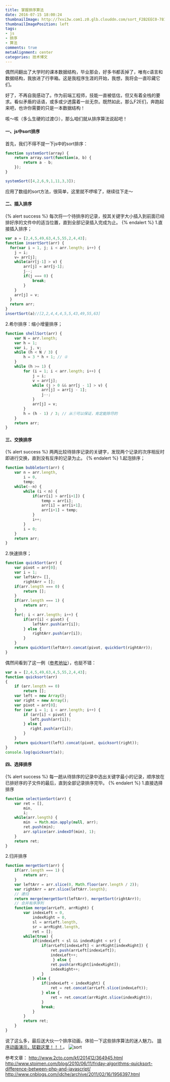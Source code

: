 ```yaml
---
title: 掌握排序算法
date: 2016-07-15 18:00:24
thumbnailImage: http://7xvi3w.com1.z0.glb.clouddn.com/sort_F2B2EEC0-781B-4EA3-81D7-1F04DE54F7F9.png
thumbnailImagePosition: left
tags: 
- js
- 排序
- 算法
comments: true
metaAlignment: center
categories: 技术博文
---
```

偶然间翻出了大学时的课本数据结构，毕业那会，好多书都丢掉了，唯有c语言和数据结构，我放进了行李箱。这是我程序生涯的开始，我想，我将会一直珍藏它们。
<!-- more -->
好了，不再自我感动了。作为前端工程师，技能一直被低估，但又有着全栈的要求。看似矛盾的话语，或多或少透露着一丝无奈。既然如此，那么F2E们，奔跑起来吧，也许你需要的只是一本数据结构！

咳～咳（多么生硬的过渡😏），那么咱们就从排序算法说起吧！
#### 一、js中sort排序
首先，我们不得不提一下js中的sort排序：
```js
function systemSort(array) {
    return array.sort(function(a, b) {
        return a - b;
    });
}

systemSort([4,2,6,9,1,11,3,3]);
```
应用了数组的sort方法，很简单，这里就不啰嗦了，继续往下走～
#### 二、插入排序
{% alert success %}
每次将一个待排序的记录，按其关键字大小插入到前面已经排好序的文件中的适当位置，直到全部记录插入完成为止。
{% endalert %}
1.直接插入排序；
```js
var a = [2,4,5,49,63,4,5,55,2,4,43];
function insertSort(arr) {
  for(var i = 1, j; i < arr.length; i++) {
    j = i;
    v= arr[j];
    while(arr[j-1] > v) {
        arr[j] = arr[j-1];
        j--;
        if(j === 0) {
            break;
        }
    }
    arr[j] = v;
  }
  return arr;
}
insertSort(a)//[2,2,4,4,4,5,5,43,49,55,63]
```
2.希尔排序：缩小增量排序；
```js
function shellSort(arr) {
    var N = arr.length;
    var h = 1;
    var i, j, v;
    while (h < N / 3) {
        h = 3 * h + 1; // ①
    }
    while (h >= 1) {
        for (i = 1; i < arr.length; i++) {
            j = i;
            v = arr[j];
            while (j > 0 && arr[j - 1] > v) {
                arr[j] = arr[j - 1];
                j--;
            }
            arr[j] = v;
        }
        h = (h - 1) / 3; // 从①可以保证，肯定能除尽的
    }
    return arr;
}      
```
#### 三、交换排序
{% alert success %}
两两比较待排序记录的关键字，发现两个记录的次序相反时即进行交换，直到没有反序的记录为止。
{% endalert %}
1.起泡排序；
```js
function bubbleSort(arr) {
    var n = arr.length,
        i = 0,
        temp;
    while(--n) {
        while (i < n) {
            if(arr[i] > arr[i+1]) {
                temp = arr[i];
                arr[i] = arr[i+1];
                arr[i+1] = temp;
            }
            i++;
        }
        i = 0;
    }
    return arr;
}
```
2.快速排序；
```js
function quickSort(arr) {
    var pivot = arr[0];
    var i = 1;
    var leftArr= [],
        rightArr = [];
    if(arr.length === 0) {
        return [];
    }
    if(arr.length === 1) {
        return arr;
    }
    for(; i < arr.length; i++) {
        if(arr[i] < pivot) {
            leftArr.push(arr[i]);
        } else {
            rightArr.push(arr[i]);
        }
    }
    return quickSort(leftArr).concat(pivot, quickSort(rightArr));
}
```
偶然间看到了这一例（[参考地址](http://www.stoimen.com/blog/2010/06/11/friday-algorithms-quicksort-difference-between-php-and-javascript/)），也挺不错：
```js
var a = [2,4,5,49,63,4,5,55,2,4,43];
function quicksort(arr)
{
    if (arr.length == 0)
        return [];
    var left = new Array();
    var right = new Array();
    var pivot = arr[0];
    for (var i = 1; i < arr.length; i++) {
        if (arr[i] < pivot) {
           left.push(arr[i]);
        } else {
           right.push(arr[i]);
        }
    }
    return quicksort(left).concat(pivot, quicksort(right));
}
console.log(quicksort(a));
```

#### 四、选择排序
{% alert success %}
每一趟从待排序的记录中选出关键字最小的记录，顺序放在已排好序的子文件的最后，直到全部记录排序完毕。
{% endalert %}
1.直接选择排序
```js
function selectionSort(arr) {
    var ret = [],
        min,
        i;
    while(arr.length) {
        min  = Math.min.apply(null, arr);
        ret.push(min);
        arr.splice(arr.indexOf(min), 1);
    }
    return ret;
}
```
2.归并排序
```js
function mergetSort(arr) {
    if(arr.length === 1) {
        return arr;
    }
    var leftArr = arr.slice(0, Math.floor(arr.length / 2));
    var rightArr = arr.slice(leftArr.length);
    // 递归
    return merge(mergetSort(leftArr), mergetSort(rightArr));
    // 合并有序序列
    function merge(arrLeft, arrRight) {
        var indexLeft = 0,
            indexRight = 0,
            sl = arrLeft.length,
            sr = arrRight.length,
            ret = [];
        while(true) {
            if(indexLeft < sl && indexRight < sr) {
                if(arrLeft[indexLeft] < arrRight[indexRight]) {
                    ret.push(arrLeft[indexLeft]);
                    indexLeft++;
                     } else {
                    ret.push(arrRight[indexRight]);
                    indexRight++;
                }
            } else {
                if(indexLeft < indexRight) {
                    ret = ret.concat(arrLeft.slice(indexLeft));
                } else {
                    ret = ret.concat(arrRight.slice(indexRight));
                }
                break;
            }
        }
        return ret;
    }
}
```

说了这么多，最后送大伙一个排序动画，体验一下这些排序算法的迷人魅力。
[排序动画演示，猛戳这里！！！](http://jun-lu.github.io/SortAnimate/index.html)。
![sort](http://7xvi3w.com1.z0.glb.clouddn.com/sort_1301A029-9C7B-4BBC-A25A-B57561AFC6CC.png)


参考文章：
http://www.2cto.com/kf/201412/364945.html
http://www.stoimen.com/blog/2010/06/11/friday-algorithms-quicksort-difference-between-php-and-javascript/
http://www.cnblogs.com/idche/archive/2011/02/16/1956397.html































